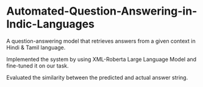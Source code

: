# Automated-Question-Answering-in-Indic-Languages
A question-answering model that retrieves answers from a given context in Hindi & Tamil language.

Implemented the system by using XML-Roberta Large Language Model and fine-tuned it on our task.

Evaluated the similarity between the predicted and actual answer string.
